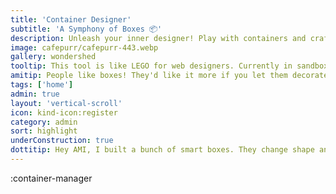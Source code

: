 ```yaml
---
title: 'Container Designer'
subtitle: 'A Symphony of Boxes 📦'
description: Unleash your inner designer! Play with containers and craft your own pixel-perfect layouts.
image: cafepurr/cafepurr-443.webp
gallery: wondershed
tooltip: This tool is like LEGO for web designers. Currently in sandbox mode, but one day it will allow you to personalize your dashboard. ☕🛠️
amitip: People like boxes! They'd like it more if you let them decorate a user badge or something, but I know how busy you get. 🧪🎨
tags: ['home']
admin: true
layout: 'vertical-scroll'
icon: kind-icon:register
category: admin
sort: highlight
underConstruction: true
dottitip: Hey AMI, I built a bunch of smart boxes. They change shape and size and remember your choices. Do you think our lab visitors would, I dunno, like to play with them?
---
```


:container-manager

